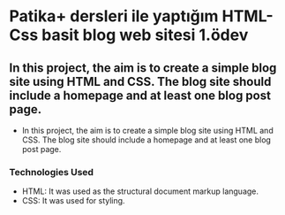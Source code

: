 # Patika+ dersleri ile yaptığım HTML-Css basit blog web sitesi 1.ödev
## In this project, the aim is to create a simple blog site using HTML and CSS. The blog site should include a homepage and at least one blog post page.
* In this project, the aim is to create a simple blog site using HTML and CSS. The blog site should include a homepage and at least one blog post page.
### Technologies Used
* HTML: It was used as the structural document markup language.
* CSS: It was used for styling.